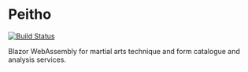 # Peitho

[![Build Status](https://dev.azure.com/karlsenjonarild/Olympus/_apis/build/status/Peitho?branchName=master)](https://dev.azure.com/karlsenjonarild/Olympus/_build/latest?definitionId=6&branchName=master)

Blazor WebAssembly for martial arts technique and form catalogue and analysis services.
